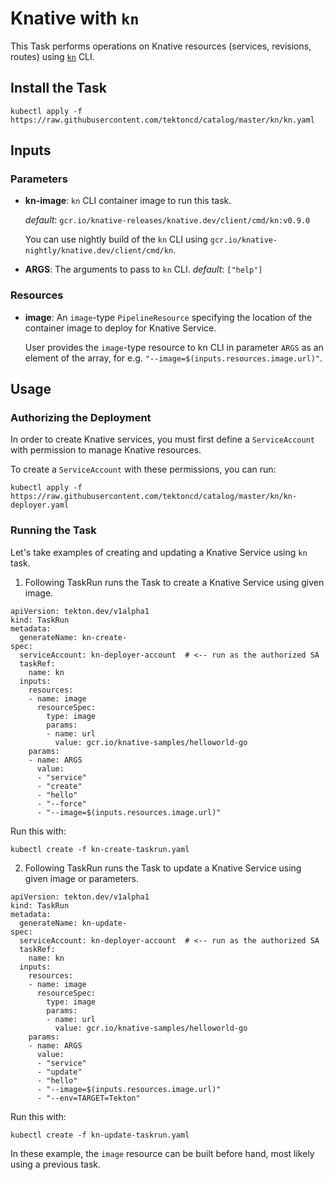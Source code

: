 # Knative with `kn`

This Task performs operations on Knative resources (services, revisions, routes) using
[`kn`](https://github.com/knative/client) CLI.

## Install the Task

```
kubectl apply -f https://raw.githubusercontent.com/tektoncd/catalog/master/kn/kn.yaml
```

## Inputs

### Parameters

* **kn-image**: `kn` CLI container image to run this task.

  _default_: `gcr.io/knative-releases/knative.dev/client/cmd/kn:v0.9.0`

  You can use nightly build of the `kn` CLI using
  `gcr.io/knative-nightly/knative.dev/client/cmd/kn`.


* **ARGS**: The arguments to pass to `kn` CLI.  _default_: `["help"]`

### Resources

* **image**: An `image`-type `PipelineResource` specifying the location of the
  container image to deploy for Knative Service.

  User provides the `image`-type resource to kn CLI in parameter `ARGS` as an
  element of the array, for e.g. `"--image=$(inputs.resources.image.url)"`.

## Usage

### Authorizing the Deployment

In order to create Knative services, you must first define a `ServiceAccount`
with permission to manage Knative resources.

To create a `ServiceAccount` with these permissions, you can run:

```
kubectl apply -f https://raw.githubusercontent.com/tektoncd/catalog/master/kn/kn-deployer.yaml
```

### Running the Task

Let's take examples of creating and updating a Knative Service using `kn` task.

1. Following TaskRun runs the Task to create a Knative Service using given image.

```
apiVersion: tekton.dev/v1alpha1
kind: TaskRun
metadata:
  generateName: kn-create-
spec:
  serviceAccount: kn-deployer-account  # <-- run as the authorized SA
  taskRef:
    name: kn
  inputs:
    resources:
    - name: image
      resourceSpec:
        type: image
        params:
        - name: url
          value: gcr.io/knative-samples/helloworld-go
    params:
    - name: ARGS
      value:
      - "service"
      - "create"
      - "hello"
      - "--force"
      - "--image=$(inputs.resources.image.url)"
```

Run this with:

```
kubectl create -f kn-create-taskrun.yaml
```

2. Following TaskRun runs the Task to update a Knative Service using given image or parameters.

```
apiVersion: tekton.dev/v1alpha1
kind: TaskRun
metadata:
  generateName: kn-update-
spec:
  serviceAccount: kn-deployer-account  # <-- run as the authorized SA
  taskRef:
    name: kn
  inputs:
    resources:
    - name: image
      resourceSpec:
        type: image
        params:
        - name: url
          value: gcr.io/knative-samples/helloworld-go
    params:
    - name: ARGS
      value:
      - "service"
      - "update"
      - "hello"
      - "--image=$(inputs.resources.image.url)"
      - "--env=TARGET=Tekton"
```

Run this with:

```
kubectl create -f kn-update-taskrun.yaml
```

In these example, the `image` resource can be built before hand, most
likely using a previous task.
